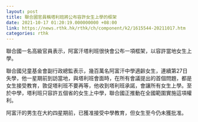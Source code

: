 ```yaml
---
layout: post
title: 聯合國官員稱塔利班將公布容許女生上學的框架
date: 2021-10-17 01:20:19.000000000 +08:00
link: https://news.rthk.hk/rthk/ch/component/k2/1615544-20211017.htm
categories: rthk
---
```


聯合國一名高級官員表示，阿富汗塔利班很快會公布一項框架，以容許當地女生上學。

聯合國兒童基金會副行政總監表示，幾百萬名阿富汗中學適齡女生，連續第27日失學，他一星期前到訪當地，與塔利班會面時，在所有會議提出的首個問題，都是女生接受教育，敦促塔利班不要再等，他收到塔利班承諾，會讓所有女生上學。至於中學，塔利班只容許五個省的女生上中學，聯合國正推動在全國範圍實施這項權利。

阿富汗的男生在大約四星期前，已獲准接受中學教育，但女生至今仍未獲批准。
